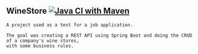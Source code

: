 ## WineStore [![Java CI with Maven](https://github.com/vitormuuniz/WineStore-Kotlin/actions/workflows/main.yml/badge.svg)](https://github.com/vitormuuniz/WineStore-Kotlin/actions/workflows/main.yml)
    A project used as a test for a job application.

    The goal was creating a REST API using Spring Boot and doing the CRUD of a company's wine stores, 
    with some business rules.
